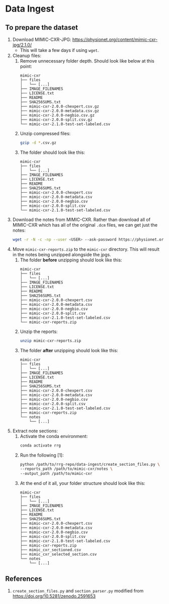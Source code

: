 # Data Ingest

## To prepare the dataset
1. Download MIMIC-CXR-JPG: https://physionet.org/content/mimic-cxr-jpg/2.1.0/
    * This will take a few days if using `wget`.
1. Cleanup files:
    1. Remove unnecessary folder depth. Should look like below at this point:
        ```
        mimic-cxr
        ├── files
        │   └── [...]
        ├── IMAGE_FILENAMES
        ├── LICENSE.txt
        ├── README
        ├── SHA256SUMS.txt
        ├── mimic-cxr-2.0.0-chexpert.csv.gz
        ├── mimic-cxr-2.0.0-metadata.csv.gz
        ├── mimic-cxr-2.0.0-negbio.csv.gz
        ├── mimic-cxr-2.0.0-split.csv.gz
        └── mimic-cxr-2.1.0-test-set-labeled.csv
        ```
    1. Unzip compressed files:
        ```bash
        gzip -d *.csv.gz
        ```
    1. The folder should look like this:
        ```
        mimic-cxr
        ├── files
        │   └── [...]
        ├── IMAGE_FILENAMES
        ├── LICENSE.txt
        ├── README
        ├── SHA256SUMS.txt
        ├── mimic-cxr-2.0.0-chexpert.csv
        ├── mimic-cxr-2.0.0-metadata.csv
        ├── mimic-cxr-2.0.0-negbio.csv
        ├── mimic-cxr-2.0.0-split.csv
        └── mimic-cxr-2.1.0-test-set-labeled.csv
        ```
1. Download the notes from MIMIC-CXR. Rather than download all of MIMIC-CXR which has all of the original `.dcm` files, we can get just the notes:
    ```bash
    wget -r -N -c -np --user <USER> --ask-password https://physionet.org/files/mimic-cxr/2.1.0/mimic-cxr-reports.zip
    ```
1. Move `mimic-cxr-reports.zip` to the `mimic-cxr` directory. This will result in the notes being unzipped alongside the jpgs.
    1. The folder **before** unzipping should look like this:
        ```
        mimic-cxr
        ├── files
        │   └── [...]
        ├── IMAGE_FILENAMES
        ├── LICENSE.txt
        ├── README
        ├── SHA256SUMS.txt
        ├── mimic-cxr-2.0.0-chexpert.csv
        ├── mimic-cxr-2.0.0-metadata.csv
        ├── mimic-cxr-2.0.0-negbio.csv
        ├── mimic-cxr-2.0.0-split.csv
        ├── mimic-cxr-2.1.0-test-set-labeled.csv
        └── mimic-cxr-reports.zip
        ```
    1. Unzip the reports:
        ```bash
        unzip mimic-cxr-reports.zip
        ```
    1. The folder **after** unzipping should look like this:
        ```
        mimic-cxr
        ├── files
        │   └── [...]
        ├── IMAGE_FILENAMES
        ├── LICENSE.txt
        ├── README
        ├── SHA256SUMS.txt
        ├── mimic-cxr-2.0.0-chexpert.csv
        ├── mimic-cxr-2.0.0-metadata.csv
        ├── mimic-cxr-2.0.0-negbio.csv
        ├── mimic-cxr-2.0.0-split.csv
        ├── mimic-cxr-2.1.0-test-set-labeled.csv
        ├── mimic-cxr-reports.zip
        └── notes
            └── [...]
        ```
1. Extract note sections:
    1. Activate the conda environment:
        ```bash
        conda activate rrg
        ```
    1. Run the following [1]:
        ```bash
        python /path/to/rrg-repo/data-ingest/create_section_files.py \
        --reports_path /path/to/mimic-cxr/notes \
        --output_path /path/to/mimic-cxr
        ```
    1. At the end of it all, your folder structure should look like this:
        ```
        mimic-cxr
        ├── files
        │   └── [...]
        ├── IMAGE_FILENAMES
        ├── LICENSE.txt
        ├── README
        ├── SHA256SUMS.txt
        ├── mimic-cxr-2.0.0-chexpert.csv
        ├── mimic-cxr-2.0.0-metadata.csv
        ├── mimic-cxr-2.0.0-negbio.csv
        ├── mimic-cxr-2.0.0-split.csv
        ├── mimic-cxr-2.1.0-test-set-labeled.csv
        ├── mimic-cxr-reports.zip
        ├── mimic_cxr_sectioned.csv
        ├── mimic_cxr_selected_section.csv
        └── notes
            └── [...]
        ```

## References
1. `create_section_files.py` and `section_parser.py` modified from https://doi.org/10.5281/zenodo.2591653
